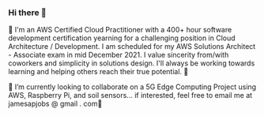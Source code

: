 ### Hi there 👋

🔭 I'm an AWS Certified Cloud Practitioner with a 400+ hour software development certification yearning for a challenging position in Cloud Architecture / Development. I am scheduled for my AWS Solutions Architect - Associate exam in mid December 2021. I value sincerity from/with coworkers and simplicity in solutions design. I'll always be working towards learning and helping others reach their true potential. 🔭

🌱 I’m currently looking to collaborate on a 5G Edge Computing Project using AWS, Raspberry Pi, and soil sensors... if interested, feel free to email me at jamesapjobs @ gmail . com🌱
     
<!--
**j9311/j9311** is a ✨ _special_ ✨ repository because its `README.md` (this file) appears on your GitHub profile.

Here are some ideas to get you started:

- 🔭 I’m currently working on ...
- 🌱 I’m currently learning ...
- 👯 I’m looking to collaborate on ...
- 🤔 I’m looking for help with ...
- 💬 Ask me about ...
- 📫 How to reach me: ...
- 😄 Pronouns: ...
- ⚡ Fun fact: ...
-->
